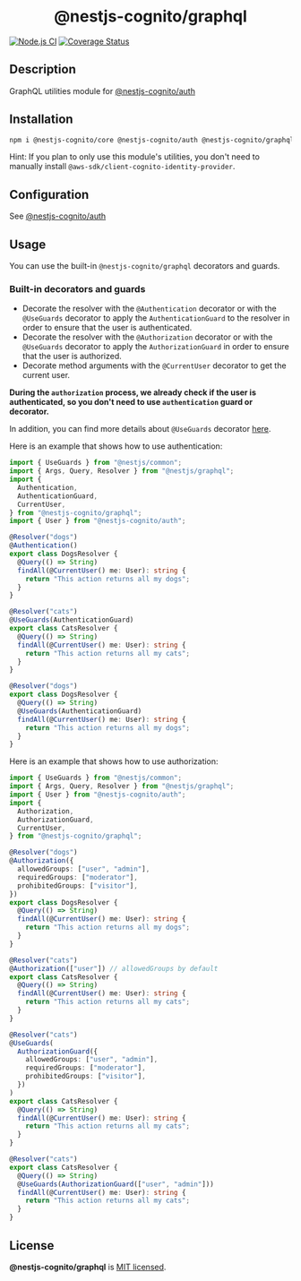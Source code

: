 <h1 align="center">@nestjs-cognito/graphql</h1>

[![Node.js CI](https://github.com/Lokicoule/nestjs-cognito/actions/workflows/node.js.yml/badge.svg)](https://github.com/Lokicoule/nestjs-cognito/actions/workflows/node.js.yml)
[![Coverage Status](https://coveralls.io/repos/github/Lokicoule/nestjs-cognito/badge.svg?branch=main)](https://coveralls.io/github/Lokicoule/nestjs-cognito?branch=main)

## Description

GraphQL utilities module for [@nestjs-cognito/auth](https://www.npmjs.com/package/@nestjs-cognito/auth)

## Installation

```bash
npm i @nestjs-cognito/core @nestjs-cognito/auth @nestjs-cognito/graphql
```

Hint: If you plan to only use this module's utilities, you don't need to manually install `@aws-sdk/client-cognito-identity-provider`.

## Configuration

See [@nestjs-cognito/auth](https://www.npmjs.com/package/@nestjs-cognito/auth)

## Usage

You can use the built-in `@nestjs-cognito/graphql` decorators and guards.

### Built-in decorators and guards

- Decorate the resolver with the `@Authentication` decorator or with the `@UseGuards` decorator to apply the `AuthenticationGuard` to the resolver in order to ensure that the user is authenticated.
- Decorate the resolver with the `@Authorization` decorator or with the `@UseGuards` decorator to apply the `AuthorizationGuard` in order to ensure that the user is authorized.
- Decorate method arguments with the `@CurrentUser` decorator to get the current user.

<b>During the `authorization` process, we already check if the user is authenticated, so you don't need to use `authentication` guard or decorator.</b>

In addition, you can find more details about `@UseGuards` decorator [here](https://docs.nestjs.com/guards).

Here is an example that shows how to use authentication:

```ts
import { UseGuards } from "@nestjs/common";
import { Args, Query, Resolver } from "@nestjs/graphql";
import {
  Authentication,
  AuthenticationGuard,
  CurrentUser,
} from "@nestjs-cognito/graphql";
import { User } from "@nestjs-cognito/auth";

@Resolver("dogs")
@Authentication()
export class DogsResolver {
  @Query(() => String)
  findAll(@CurrentUser() me: User): string {
    return "This action returns all my dogs";
  }
}

@Resolver("cats")
@UseGuards(AuthenticationGuard)
export class CatsResolver {
  @Query(() => String)
  findAll(@CurrentUser() me: User): string {
    return "This action returns all my cats";
  }
}

@Resolver("dogs")
export class DogsResolver {
  @Query(() => String)
  @UseGuards(AuthenticationGuard)
  findAll(@CurrentUser() me: User): string {
    return "This action returns all my dogs";
  }
}
```

Here is an example that shows how to use authorization:

```ts
import { UseGuards } from "@nestjs/common";
import { Args, Query, Resolver } from "@nestjs/graphql";
import { User } from "@nestjs-cognito/auth";
import {
  Authorization,
  AuthorizationGuard,
  CurrentUser,
} from "@nestjs-cognito/graphql";

@Resolver("dogs")
@Authorization({
  allowedGroups: ["user", "admin"],
  requiredGroups: ["moderator"],
  prohibitedGroups: ["visitor"],
})
export class DogsResolver {
  @Query(() => String)
  findAll(@CurrentUser() me: User): string {
    return "This action returns all my dogs";
  }
}

@Resolver("cats")
@Authorization(["user"]) // allowedGroups by default
export class CatsResolver {
  @Query(() => String)
  findAll(@CurrentUser() me: User): string {
    return "This action returns all my cats";
  }
}

@Resolver("cats")
@UseGuards(
  AuthorizationGuard({
    allowedGroups: ["user", "admin"],
    requiredGroups: ["moderator"],
    prohibitedGroups: ["visitor"],
  })
)
export class CatsResolver {
  @Query(() => String)
  findAll(@CurrentUser() me: User): string {
    return "This action returns all my cats";
  }
}

@Resolver("cats")
export class CatsResolver {
  @Query(() => String)
  @UseGuards(AuthorizationGuard(["user", "admin"]))
  findAll(@CurrentUser() me: User): string {
    return "This action returns all my cats";
  }
}
```

## License

<b>@nestjs-cognito/graphql</b> is [MIT licensed](LICENSE).
